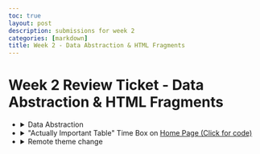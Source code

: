 ```yaml
---
toc: true
layout: post
description: submissions for week 2
categories: [markdown]
title: Week 2 - Data Abstraction & HTML Fragments
---
```

# Week 2 Review Ticket - Data Abstraction & HTML Fragments

<ul>

<li>
    <details closed>
        <summary>Data Abstraction</summary>
        <li><a href="">For Loop Test</a></li>    
        <li><a href="">With Loop Test</a></li>
        <li><a href="">Recursive Loop</a></li>
        <li><a href="">Randomized Grocery List (Application of lists and other stuff)</a></li>
        <li><a href="">Test with lists (from Week 1)</a></li>
    </details>
</li>
<li>
    <details closed>
        <summary>"Actually Important Table" Time Box on <a href="https://aidenhuynh.github.io/CS_Swag/about/">Home Page (Click for code)</a></summary>
            <h2>Code for table</h2>
            <i style="color=dimgray">I used html because I've already made a <a href="https://aidenhuynh.github.io/CS_Swag/markdown/2022/09/02/iamdash.html">table with Markdown</a></i>
                <blockquote>
                    <pre>
                        <code>
                            <html>
                                <head>
                                    <style>
                                        table {
                                            font-family: arial, sans-serif;
                                            border-collapse: collapse;
                                            width: 100%;
                                        }
                                        td, th {
                                            border: 1px solid #dddddd;
                                            text-align: left;
                                            padding: 8px;
                                        }
                                        tr:nth-child(even) {
                                            background-color: #dddddd;
                                        }
                                        tr:nth-child(odd) {
                                            background-color: #ffffff;
                                        }
                                    </style>
                                </head>
                                <table>
                                    <tr>
                                        <th>Week</th>
                                        <th>Review Ticket</th>
                                        <th>Points</th>
                                    </tr>
                                    <tr>
                                        <td>0</td>
                                        <td><a href="https://aidenhuynh.github.io/CS_Swag/markdown/2022/09/03/Week_0_Hacks.html">Week 0 - Review Ticket</a></td>
                                        <td>Tools and Setup</td>
                                    </tr>
                                    <tr>
                                        <td>1</td>
                                        <td><a href="https://aidenhuynh.github.io/CS_Swag/markdown/2022/09/04/Week_1_Hacks.html">Week 1 - Review Ticket</a></td>
                                        <td>Intro to Python, Bash, and Fastpages Frontend Development</td>
                                    </tr>
                                    <tr>
                                        <td>2</td>
                                        <td><a href="https://aidenhuynh.github.io/CS_Swag/markdown/2022/09/05/Week_2_Review_Ticket.html">Week 2 - Review Ticket</a></td>
                                        <td>Dictionaries, Lists, Loops, and HTML Fragments</td>
                                    </tr>
                                    <tr>
                                        <td>3</td>
                                        <td>incomplete</td>
                                        <td>AppLab Planning/Blogging, AppLab Creation, Plan for end of Tri project</td>
                                    </tr>
                                </table>
                            </html>
                        </code>
                    </pre>
                </blockquote>
    </details>
</li>

<li>
    <details closed>
        <summary>Remote theme change</summary>
        <img src="https://i.ibb.co/ZXJCtVc/image-2022-09-05-173210428.png">
        <b>Before:</b>
        <img src="https://i.ibb.co/5RRtWkC/image-2022-09-05-180235001.png">
        <body>Very unreadable because I think that's kind of funny.</body>
        <br>
        <b>After:</b>
        <img src="https://i.ibb.co/ngSNsWc/image-2022-09-05-174239115.png">
        <body>I actually really like these changes and will probably keep them as they make my blog actually readable.</body>
    </details>
</li>
</ul>